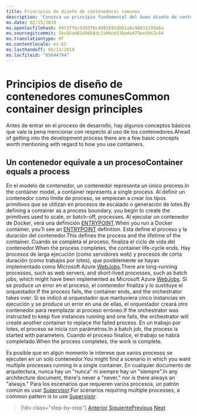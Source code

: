 ```yaml
---
title: Principios de diseño de contenedores comunes
description: 'Conozca un principio fundamental del buen diseño de contenedores: un contenedor solo debe hospedar un único proceso.'
ms.date: 02/15/2019
ms.openlocfilehash: 69f3ff6c9303f0c4082695d861a8c90031295b6a
ms.sourcegitcommit: 5bc85ad81d96b8dc2a90ce53bada475ee5662c44
ms.translationtype: HT
ms.contentlocale: es-ES
ms.lasthandoff: 06/13/2019
ms.locfileid: "65644794"
---
```

# <a name="common-container-design-principles"></a><span data-ttu-id="b3981-103">Principios de diseño de contenedores comunes</span><span class="sxs-lookup"><span data-stu-id="b3981-103">Common container design principles</span></span>

<span data-ttu-id="b3981-104">Antes de entrar en el proceso de desarrollo, hay algunos conceptos básicos que vale la pena mencionar con respecto al uso de los contenedores.</span><span class="sxs-lookup"><span data-stu-id="b3981-104">Ahead of getting into the development process there are a few basic concepts worth mentioning with regard to how you use containers.</span></span>

## <a name="container-equals-a-process"></a><span data-ttu-id="b3981-105">Un contenedor equivale a un proceso</span><span class="sxs-lookup"><span data-stu-id="b3981-105">Container equals a process</span></span>

<span data-ttu-id="b3981-106">En el modelo de contenedor, un contenedor representa un único proceso.</span><span class="sxs-lookup"><span data-stu-id="b3981-106">In the container model, a container represents a single process.</span></span> <span data-ttu-id="b3981-107">Al definir un contenedor como límite de proceso, se empiezan a crear los tipos primitivos que se utilizan en procesos de escalado o generación de lotes.</span><span class="sxs-lookup"><span data-stu-id="b3981-107">By defining a container as a process boundary, you begin to create the primitives used to scale, or batch-off, processes.</span></span> <span data-ttu-id="b3981-108">Al ejecutar un contenedor de Docker, verá una definición [ENTRYPOINT](https://docs.docker.com/engine/reference/builder/#/entrypoint).</span><span class="sxs-lookup"><span data-stu-id="b3981-108">When you run a Docker container, you'll see an [ENTRYPOINT](https://docs.docker.com/engine/reference/builder/#/entrypoint) definition.</span></span> <span data-ttu-id="b3981-109">Esta define el proceso y la duración del contenedor.</span><span class="sxs-lookup"><span data-stu-id="b3981-109">This defines the process and the lifetime of the container.</span></span> <span data-ttu-id="b3981-110">Cuando se completa el proceso, finaliza el ciclo de vida del contenedor.</span><span class="sxs-lookup"><span data-stu-id="b3981-110">When the process completes, the container life-cycle ends.</span></span> <span data-ttu-id="b3981-111">Hay procesos de larga ejecución (como servidores web) y procesos de corta duración (como trabajos por lotes), que posiblemente se hayan implementado como Microsoft Azure [WebJobs](https://azure.microsoft.com/documentation/articles/websites-webjobs-resources/).</span><span class="sxs-lookup"><span data-stu-id="b3981-111">There are long-running processes, such as web servers, and short-lived processes, such as batch jobs, which might have been implemented as Microsoft Azure [WebJobs](https://azure.microsoft.com/documentation/articles/websites-webjobs-resources/).</span></span> <span data-ttu-id="b3981-112">Si se produce un error en el proceso, el contenedor finaliza y lo sustituye el orquestador.</span><span class="sxs-lookup"><span data-stu-id="b3981-112">If the process fails, the container ends, and the orchestrator takes over.</span></span> <span data-ttu-id="b3981-113">Si se indicó al orquestador que mantuviera cinco instancias en ejecución y se produce un error en una de ellas, el orquestador creará otro contenedor para reemplazar al proceso erróneo.</span><span class="sxs-lookup"><span data-stu-id="b3981-113">If the orchestrator was instructed to keep five instances running and one fails, the orchestrator will create another container to replace the failed process.</span></span> <span data-ttu-id="b3981-114">En un trabajo por lotes, el proceso se inicia con parámetros.</span><span class="sxs-lookup"><span data-stu-id="b3981-114">In a batch job, the process is started with parameters.</span></span> <span data-ttu-id="b3981-115">Cuando el proceso finalice, el trabajo se habrá completado.</span><span class="sxs-lookup"><span data-stu-id="b3981-115">When the process completes, the work is complete.</span></span>

<span data-ttu-id="b3981-116">Es posible que en algún momento le interese que varios procesos se ejecuten en un solo contenedor.</span><span class="sxs-lookup"><span data-stu-id="b3981-116">You might find a scenario in which you want multiple processes running in a single container.</span></span> <span data-ttu-id="b3981-117">En cualquier documento de arquitectura, nunca hay un "nunca" ni siempre hay un "siempre".</span><span class="sxs-lookup"><span data-stu-id="b3981-117">In any architecture document, there's never a "never," nor is there always an "always."</span></span> <span data-ttu-id="b3981-118">Para los escenarios que requieren varios procesos, un patrón común es usar [Supervisor](http://supervisord.org/).</span><span class="sxs-lookup"><span data-stu-id="b3981-118">For scenarios requiring multiple processes, a common pattern is to use [Supervisor](http://supervisord.org/).</span></span>

>[!div class="step-by-step"]
><span data-ttu-id="b3981-119">[Anterior](design-docker-applications.md)
>[Siguiente](monolithic-applications.md)</span><span class="sxs-lookup"><span data-stu-id="b3981-119">[Previous](design-docker-applications.md)
[Next](monolithic-applications.md)</span></span>
